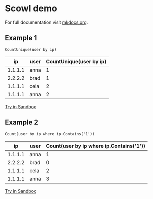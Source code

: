 # Scowl demo

For full documentation visit [mkdocs.org](https://www.mkdocs.org).

## Example 1

<div class="scowl-container">
  <div class="scowl-example">
    <code>CountUnique(user by ip)</code>
    <table>
      <thead>
        <tr>
          <th>ip</th>
          <th>user</th>
          <th>CountUnique(user by ip)</th>
        </tr>
      </thead>
      <tbody>
      <tr>
        <td>1.1.1.1</td>
        <td>anna</td>
        <td>1</td>
      </tr>
      <tr>
        <td>2.2.2.2</td>
        <td>brad</td>
        <td>1</td>
      </tr>
      <tr>
        <td>1.1.1.1</td>
        <td>cela</td>
        <td>2</td>
      </tr>
      <tr>
        <td>1.1.1.1</td>
        <td>anna</td>
        <td>2</td>
      </tr>
      </tbody>
    </table>
    <a href="#" class="btn-sandbox" data-scowl-query="CountUnique(user by ip)">
      Try in Sandbox
    </a>
  </div>
</div>


## Example 2

<div class="scowl-container">
  <div class="scowl-example">
    <code>Count(user by ip where ip.Contains('1'))</code>
    <table>
      <thead>
        <tr>
          <th>ip</th>
          <th>user</th>
          <th>Count(user by ip where ip.Contains('1'))</th>
        </tr>
      </thead>
      <tbody>
      <tr>
        <td>1.1.1.1</td>
        <td>anna</td>
        <td>1</td>
      </tr>
      <tr>
        <td>2.2.2.2</td>
        <td>brad</td>
        <td>0</td>
      </tr>
      <tr>
        <td>1.1.1.1</td>
        <td>cela</td>
        <td>2</td>
      </tr>
      <tr>
        <td>1.1.1.1</td>
        <td>anna</td>
        <td>3</td>
      </tr>
      </tbody>
    </table>
    <a href="#" class="btn-sandbox" data-scowl-query="Count(user by ip where ip.Contains('1'))">
      Try in Sandbox
    </a>
  </div>
</div>
